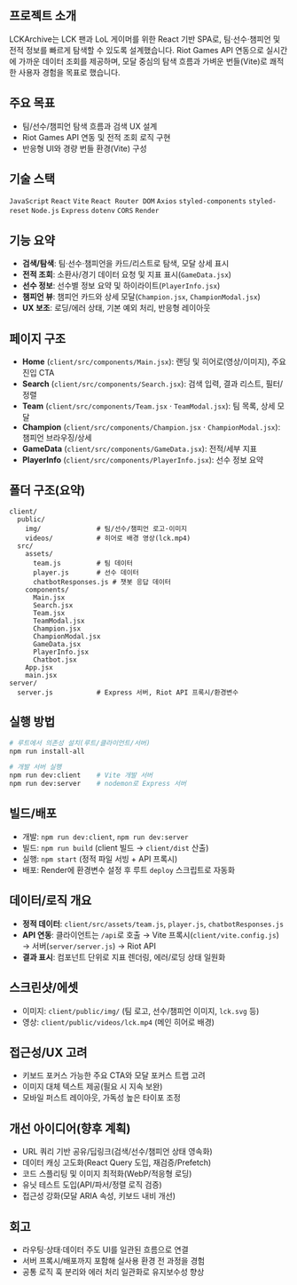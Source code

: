 ## 프로젝트 소개

LCKArchive는 LCK 팬과 LoL 게이머를 위한 React 기반 SPA로, 팀·선수·챔피언 및 전적 정보를 빠르게 탐색할 수 있도록 설계했습니다. Riot Games API 연동으로 실시간에 가까운 데이터 조회를 제공하며, 모달 중심의 탐색 흐름과 가벼운 번들(Vite)로 쾌적한 사용자 경험을 목표로 했습니다.

## 주요 목표

- 팀/선수/챔피언 탐색 흐름과 검색 UX 설계
- Riot Games API 연동 및 전적 조회 로직 구현
- 반응형 UI와 경량 번들 환경(Vite) 구성

## 기술 스택

`JavaScript` `React` `Vite` `React Router DOM` `Axios` `styled-components` `styled-reset` `Node.js` `Express` `dotenv` `CORS` `Render`

## 기능 요약

- **검색/탐색**: 팀·선수·챔피언을 카드/리스트로 탐색, 모달 상세 표시
- **전적 조회**: 소환사/경기 데이터 요청 및 지표 표시(`GameData.jsx`)
- **선수 정보**: 선수별 정보 요약 및 하이라이트(`PlayerInfo.jsx`)
- **챔피언 뷰**: 챔피언 카드와 상세 모달(`Champion.jsx`, `ChampionModal.jsx`)
- **UX 보조**: 로딩/에러 상태, 기본 예외 처리, 반응형 레이아웃

## 페이지 구조

- **Home** (`client/src/components/Main.jsx`): 랜딩 및 히어로(영상/이미지), 주요 진입 CTA
- **Search** (`client/src/components/Search.jsx`): 검색 입력, 결과 리스트, 필터/정렬
- **Team** (`client/src/components/Team.jsx` · `TeamModal.jsx`): 팀 목록, 상세 모달
- **Champion** (`client/src/components/Champion.jsx` · `ChampionModal.jsx`): 챔피언 브라우징/상세
- **GameData** (`client/src/components/GameData.jsx`): 전적/세부 지표
- **PlayerInfo** (`client/src/components/PlayerInfo.jsx`): 선수 정보 요약

## 폴더 구조(요약)

```text
client/
  public/
    img/              # 팀/선수/챔피언 로고·이미지
    videos/           # 히어로 배경 영상(lck.mp4)
  src/
    assets/
      team.js         # 팀 데이터
      player.js       # 선수 데이터
      chatbotResponses.js # 챗봇 응답 데이터
    components/
      Main.jsx
      Search.jsx
      Team.jsx
      TeamModal.jsx
      Champion.jsx
      ChampionModal.jsx
      GameData.jsx
      PlayerInfo.jsx
      Chatbot.jsx
    App.jsx
    main.jsx
server/
  server.js           # Express 서버, Riot API 프록시/환경변수
```

## 실행 방법

```bash
# 루트에서 의존성 설치(루트/클라이언트/서버)
npm run install-all

# 개발 서버 실행
npm run dev:client    # Vite 개발 서버
npm run dev:server    # nodemon로 Express 서버
```

## 빌드/배포

- 개발: `npm run dev:client`, `npm run dev:server`
- 빌드: `npm run build` (client 빌드 → `client/dist` 산출)
- 실행: `npm start` (정적 파일 서빙 + API 프록시)
- 배포: Render에 환경변수 설정 후 루트 `deploy` 스크립트로 자동화

## 데이터/로직 개요

- **정적 데이터**: `client/src/assets/team.js`, `player.js`, `chatbotResponses.js`
- **API 연동**: 클라이언트는 `/api`로 호출 → Vite 프록시(`client/vite.config.js`) → 서버(`server/server.js`) → Riot API
- **결과 표시**: 컴포넌트 단위로 지표 렌더링, 에러/로딩 상태 일원화

## 스크린샷/에셋

- 이미지: `client/public/img/` (팀 로고, 선수/챔피언 이미지, `lck.svg` 등)
- 영상: `client/public/videos/lck.mp4` (메인 히어로 배경)

## 접근성/UX 고려

- 키보드 포커스 가능한 주요 CTA와 모달 포커스 트랩 고려
- 이미지 대체 텍스트 제공(필요 시 지속 보완)
- 모바일 퍼스트 레이아웃, 가독성 높은 타이포 조정

## 개선 아이디어(향후 계획)

- URL 쿼리 기반 공유/딥링크(검색/선수/챔피언 상태 영속화)
- 데이터 캐싱 고도화(React Query 도입, 재검증/Prefetch)
- 코드 스플리팅 및 이미지 최적화(WebP/적응형 로딩)
- 유닛 테스트 도입(API/파서/정렬 로직 검증)
- 접근성 강화(모달 ARIA 속성, 키보드 내비 개선)

## 회고

- 라우팅·상태·데이터 주도 UI를 일관된 흐름으로 연결
- 서버 프록시/배포까지 포함해 실사용 환경 전 과정을 경험
- 공통 로직 훅 분리와 에러 처리 일관화로 유지보수성 향상

